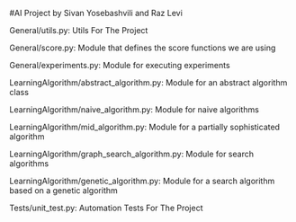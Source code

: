 #AI Project by Sivan Yosebashvili and Raz Levi

General/utils.py: Utils For The Project

General/score.py: Module that defines the score functions we are using

General/experiments.py: Module for executing experiments

LearningAlgorithm/abstract_algorithm.py: Module for an abstract algorithm class

LearningAlgorithm/naive_algorithm.py: Module for naive algorithms

LearningAlgorithm/mid_algorithm.py: Module for a partially sophisticated algorithm

LearningAlgorithm/graph_search_algorithm.py: Module for search algorithms

LearningAlgorithm/genetic_algorithm.py: Module for a search algorithm based on a genetic algorithm

Tests/unit_test.py: Automation Tests For The Project
